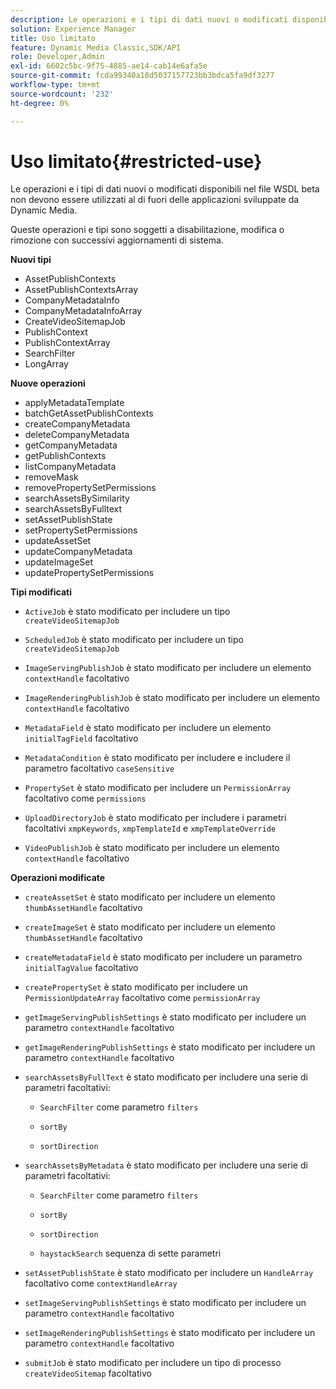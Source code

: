 ```yaml
---
description: Le operazioni e i tipi di dati nuovi o modificati disponibili nel file WSDL beta non devono essere utilizzati al di fuori delle applicazioni sviluppate da Dynamic Media.
solution: Experience Manager
title: Uso limitato
feature: Dynamic Media Classic,SDK/API
role: Developer,Admin
exl-id: 6602c5bc-9f75-4885-ae14-cab14e6afa5e
source-git-commit: fcda99340a18d5037157723bb3bdca5fa9df3277
workflow-type: tm+mt
source-wordcount: '232'
ht-degree: 0%

---
```


# Uso limitato{#restricted-use}

Le operazioni e i tipi di dati nuovi o modificati disponibili nel file WSDL beta non devono essere utilizzati al di fuori delle applicazioni sviluppate da Dynamic Media.

Queste operazioni e tipi sono soggetti a disabilitazione, modifica o rimozione con successivi aggiornamenti di sistema.

**Nuovi tipi**

* AssetPublishContexts
* AssetPublishContextsArray
* CompanyMetadataInfo
* CompanyMetadataInfoArray
* CreateVideoSitemapJob
* PublishContext
* PublishContextArray
* SearchFilter
* LongArray

**Nuove operazioni**

* applyMetadataTemplate
* batchGetAssetPublishContexts
* createCompanyMetadata
* deleteCompanyMetadata
* getCompanyMetadata
* getPublishContexts
* listCompanyMetadata
* removeMask
* removePropertySetPermissions
* searchAssetsBySimilarity
* searchAssetsByFulltext
* setAssetPublishState
* setPropertySetPermissions
* updateAssetSet
* updateCompanyMetadata
* updateImageSet
* updatePropertySetPermissions

**Tipi modificati**

* `ActiveJob` è stato modificato per includere un tipo `createVideoSitemapJob`

* `ScheduledJob` è stato modificato per includere un tipo `createVideoSitemapJob`

* `ImageServingPublishJob` è stato modificato per includere un elemento `contextHandle` facoltativo

* `ImageRenderingPublishJob` è stato modificato per includere un elemento `contextHandle` facoltativo

* `MetadataField` è stato modificato per includere un elemento `initialTagField` facoltativo

* `MetadataCondition` è stato modificato per includere e includere il parametro facoltativo `caseSensitive`

* `PropertySet` è stato modificato per includere un `PermissionArray` facoltativo come `permissions`

* `UploadDirectoryJob` è stato modificato per includere i parametri facoltativi `xmpKeywords`, `xmpTemplateId` e `xmpTemplateOverride`

* `VideoPublishJob` è stato modificato per includere un elemento `contextHandle` facoltativo

**Operazioni modificate**

* `createAssetSet` è stato modificato per includere un elemento `thumbAssetHandle` facoltativo

* `createImageSet` è stato modificato per includere un elemento `thumbAssetHandle` facoltativo

* `createMetadataField` è stato modificato per includere un parametro `initialTagValue` facoltativo

* `createPropertySet` è stato modificato per includere un `PermissionUpdateArray` facoltativo come `permissionArray`

* `getImageServingPublishSettings` è stato modificato per includere un parametro `contextHandle` facoltativo

* `getImageRenderingPublishSettings` è stato modificato per includere un parametro `contextHandle` facoltativo

* `searchAssetsByFullText` è stato modificato per includere una serie di parametri facoltativi:

   * `SearchFilter` come parametro `filters`

   * `sortBy`
   * `sortDirection`

* `searchAssetsByMetadata` è stato modificato per includere una serie di parametri facoltativi:

   * `SearchFilter` come parametro `filters`

   * `sortBy`
   * `sortDirection`
   * `haystackSearch` sequenza di sette parametri

* `setAssetPublishState` è stato modificato per includere un `HandleArray` facoltativo come `contextHandleArray`

* `setImageServingPublishSettings` è stato modificato per includere un parametro `contextHandle` facoltativo

* `setImageRenderingPublishSettings` è stato modificato per includere un parametro `contextHandle` facoltativo

* `submitJob` è stato modificato per includere un tipo di processo `createVideoSitemap` facoltativo
